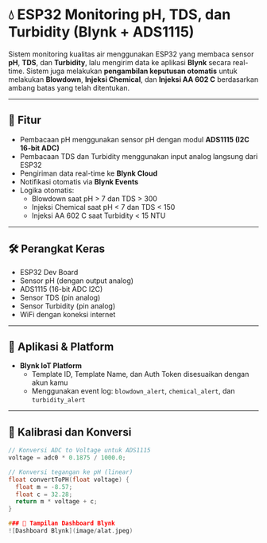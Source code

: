 # 💧 ESP32 Monitoring pH, TDS, dan Turbidity (Blynk + ADS1115)

Sistem monitoring kualitas air menggunakan ESP32 yang membaca sensor **pH**, **TDS**, dan **Turbidity**, lalu mengirim data ke aplikasi **Blynk** secara real-time. Sistem juga melakukan **pengambilan keputusan otomatis** untuk melakukan **Blowdown**, **Injeksi Chemical**, dan **Injeksi AA 602 C** berdasarkan ambang batas yang telah ditentukan.

---

## 🚀 Fitur

- Pembacaan pH menggunakan sensor pH dengan modul **ADS1115 (I2C 16-bit ADC)**
- Pembacaan TDS dan Turbidity menggunakan input analog langsung dari ESP32
- Pengiriman data real-time ke **Blynk Cloud**
- Notifikasi otomatis via **Blynk Events**
- Logika otomatis:
  - Blowdown saat pH > 7 dan TDS > 300
  - Injeksi Chemical saat pH < 7 dan TDS < 150
  - Injeksi AA 602 C saat Turbidity < 15 NTU

---

## 🛠️ Perangkat Keras

- ESP32 Dev Board  
- Sensor pH (dengan output analog)  
- ADS1115 (16-bit ADC I2C)  
- Sensor TDS (pin analog)  
- Sensor Turbidity (pin analog)  
- WiFi dengan koneksi internet

---

## 📲 Aplikasi & Platform

- **Blynk IoT Platform**  
  - Template ID, Template Name, dan Auth Token disesuaikan dengan akun kamu
  - Menggunakan event log: `blowdown_alert`, `chemical_alert`, dan `turbidity_alert`

---

## 🧪 Kalibrasi dan Konversi

```cpp
// Konversi ADC to Voltage untuk ADS1115
voltage = adc0 * 0.1875 / 1000.0;

// Konversi tegangan ke pH (linear)
float convertToPH(float voltage) {
  float m = -8.57;
  float c = 32.28;
  return m * voltage + c;
}

### 📸 Tampilan Dashboard Blynk
![Dashboard Blynk](image/alat.jpeg)
